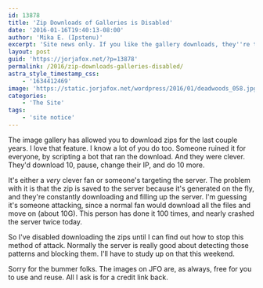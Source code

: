 ```yaml
---
id: 13878
title: 'Zip Downloads of Galleries is Disabled'
date: '2016-01-16T19:40:13-08:00'
author: 'Mika E. (Ipstenu)'
excerpt: 'Site news only. If you like the gallery downloads, they''re turned off for now.'
layout: post
guid: 'https://jorjafox.net/?p=13878'
permalink: /2016/zip-downloads-galleries-disabled/
astra_style_timestamp_css:
    - '1634412469'
image: 'https://static.jorjafox.net/wordpress/2016/01/deadwoods_058.jpg'
categories:
    - 'The Site'
tags:
    - 'site notice'
---
```


The image gallery has allowed you to download zips for the last couple years. I love that feature. I know a lot of you do too. Someone ruined it for everyone, by scripting a bot that ran the download. And they were clever. They'd download 10, pause, change their IP, and do 10 more.

It's either a _very_ clever fan or someone's targeting the server. The problem with it is that the zip is saved to the server because it's generated on the fly, and they're constantly downloading and filling up the server. I'm guessing it's someone attacking, since a normal fan would download all the files and move on (about 10G). This person has done it 100 times, and nearly crashed the server twice today.

So I've disabled downloading the zips until I can find out how to stop this method of attack. Normally the server is really good about detecting those patterns and blocking them. I'll have to study up on that this weekend.

Sorry for the bummer folks. The images on JFO are, as always, free for you to use and reuse. All I ask is for a credit link back.

